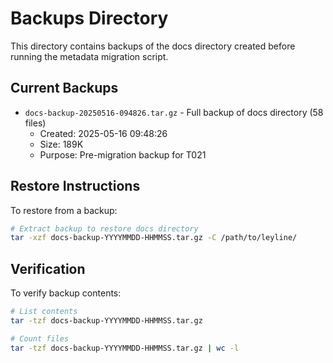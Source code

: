 # Backups Directory

This directory contains backups of the docs directory created before running the metadata migration script.

## Current Backups

- `docs-backup-20250516-094826.tar.gz` - Full backup of docs directory (58 files)
  - Created: 2025-05-16 09:48:26
  - Size: 189K
  - Purpose: Pre-migration backup for T021

## Restore Instructions

To restore from a backup:

```bash
# Extract backup to restore docs directory
tar -xzf docs-backup-YYYYMMDD-HHMMSS.tar.gz -C /path/to/leyline/
```

## Verification

To verify backup contents:

```bash
# List contents
tar -tzf docs-backup-YYYYMMDD-HHMMSS.tar.gz

# Count files
tar -tzf docs-backup-YYYYMMDD-HHMMSS.tar.gz | wc -l
```
